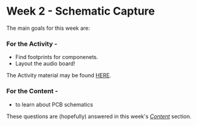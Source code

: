 # Week 2 - Schematic Capture

The main goals for this week are:

### For the Activity -

* Find footprints for componenets.<br/>
* Layout the audio board!<br/>

The Activity material may be found [HERE](../Week_2/Week_2_Activity).

### For the Content -
* to learn about PCB schematics 

These questions are (hopefully) answered in this week's [*Content*](../Week_2/Week_2_Content) section.
